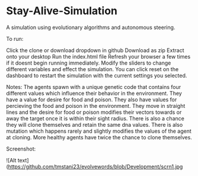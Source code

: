 # Stay-Alive-Simulation
A simulation using evolutionary algorithms and autonomous steering.

To run:

Click the clone or download dropdown in github
Download as zip
Extract onto your desktop
Run the index.html file
Refresh your browser a few times if it doesnt begin running immediately.
Modify the sliders to change different variables and effect the simulation.
You can click reset on the dashboard to restart the simulation with the current settings you selected.

Notes:
The agents spawn with a unique genetic code that contains four different values which influence their behavior in the environment.
They have a value for desire for food and poison.  They also have values for percieving the food and poison in the environment.
They move in straight lines and the desire for food or poison modifies their vectors towards or away the target
  once it is within their sight radius.
There is also a chance they will clone themselves and retain the same dna values.  There is also mutation which happens rarely and slightly   modifies the values of the agent at cloning.  More healthy agents have twice the chance to clone themselves.


Screenshot:


![Alt text](https://github.com/tmstani23/evolvewords/blob/Development/scrn1.jpg
